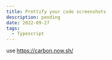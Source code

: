 ```yaml
---
title: Prettify your code screenshots
description: pending
date: 2022-09-27
tags:
  - Typescript
---
```


use https://carbon.now.sh/